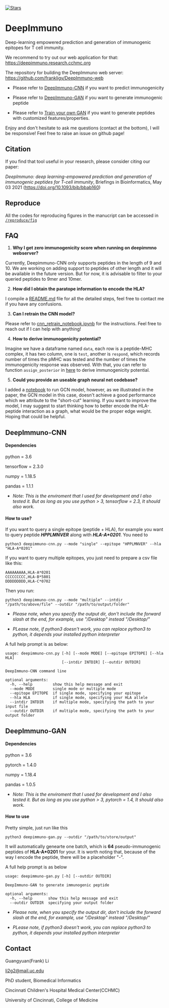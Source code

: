 [![Stars](https://img.shields.io/github/stars/frankligy/DeepImmuno)](https://github.com/frankligy/DeepImmuno/stargazers)


# DeepImmuno
Deep-learning empowered prediction and generation of immunogenic epitopes for T cell immunity. 

We recommend to try out our web application for that: https://deepimmuno.research.cchmc.org

The repository for building the DeepImmuno web server: https://github.com/frankligy/DeepImmuno-web

- Please refer to [DeepImmuno-CNN](#deepimmuno-cnn) if you want to predict immunogenicity

- Please refer to [DeepImmuno-GAN](#deepimmuno-gan) if you want to generate immunogenic peptide

- Please refer to [Train your own GAN](https://github.com/frankligy/DeepImmuno/tree/main/extension) if you want to generate peptides with customized features/properties.

Enjoy and don't hesitate to ask me questions (contact at the bottom), I will be responsive! Feel free to raise an issue on github page!

## Citation
If you find that tool useful in your research, please consider citing our paper:

*DeepImmuno: deep learning-empowered prediction and generation of immunogenic peptides for T-cell immunity*, Briefings in Bioinformatics, May 03 2021 (https://doi.org/10.1093/bib/bbab160)

## Reproduce
All the codes for reproducing figures in the manucript can be accessed in [`/reproduce/fig`](https://github.com/frankligy/DeepImmuno/tree/main/reproduce/fig)

## FAQ
1. **Why I get zero immunogenicity score when running on deepimmno webserver?**

Currently, Deepimmuno-CNN only supports peptides in the length of 9 and 10. We are working on adding support to peptides of other length and it will be available in the future version. But for now, it is advisable to filter to your queried peptides to 9mer and 10mer. 

2. **How did I obtain the paratope information to encode the HLA?**

I compile a [README.md](./new_imgt_scraping/README.md) file for all the detailed steps, feel free to contact me if you have any confusions.

3. **Can I retrain the CNN model?**

Please refer to [cnn_retrain_notebook.ipynb](./reproduce/cnn_retrain_notebook.ipynb) for the instructions. Feel free to reach out if I can help with anything!

4. **How to derive immunogenicity potential?**

Imagine we have a dataframe named `data`, each row is a peptide-MHC complex, it has two column, one is `test`, another is `respond`, which records number of times
the pMHC was tested and the number of times the immunogenicity response was observed. With that, you can refer to function `assign_posterior` in [here](https://github.com/frankligy/DeepImmuno/blob/main/src/immuno3_3.py#L17-L43) to derive immunogenicity
potential.

5. **Could you provide an useable graph neural net codebase?**

I added a [notebook](./reproduce/reproduce_gcn.ipynb) to run GCN model, however, as we illustrated in the paper, the GCN model in this case, doesn't achieve a good performance which we 
attribute to the "short-cut" learning. If you want to improve the model, I may suggest to start thinking how to better encode the HLA-peptide interaction as a graph, what would be the proper
edge weight. Hoping that could be helpful.


## DeepImmuno-CNN

#### Dependencies

python = 3.6

tensorflow = 2.3.0

numpy = 1.18.5

pandas = 1.1.1


- *Note: This is the enviroment that I used for development and I also tested it. But as long as you use python > 3, tensorflow = 2.3, It should also work.*

#### How to use?

If you want to query a single epitope (peptide + HLA), for example you want to query peptide _**HPPLMNVER**_ along with _**HLA-A*0201**_. You need to

```shell
python3 deepimmuno-cnn.py --mode "single" --epitope "HPPLMNVER" --hla "HLA-A*0201"
```

If you want to query multiple epitopes, you just need to prepare a csv file like this:

```shell
AAAAAAAAA,HLA-A*0201
CCCCCCCCC,HLA-B*5801
DDDDDDDDD,HLA-C*0702
```

Then you run:

```shell
python3 deepimmuno-cnn.py --mode "multiple" --intdir "/path/to/above/file" --outdir "/path/to/output/folder"
```

- *Please note, when you specify the output dir, don't include the forward slash at the end, for example, use "/Desktop" instead "/Desktop/"*

- *PLease note, if python3 doesn't work, you can replace python3 to python, it depends your installed python interpreter*

A full help prompt is as below:

```
usage: deepimmuno-cnn.py [-h] [--mode MODE] [--epitope EPITOPE] [--hla HLA]
                         [--intdir INTDIR] [--outdir OUTDIR]

DeepImmuno-CNN command line

optional arguments:
  -h, --help         show this help message and exit
  --mode MODE        single mode or multiple mode
  --epitope EPITOPE  if single mode, specifying your epitope
  --hla HLA          if single mode, specifying your HLA allele
  --intdir INTDIR    if multiple mode, specifying the path to your input file
  --outdir OUTDIR    if multiple mode, specifying the path to your output folder
```

## DeepImmuno-GAN

#### Dependencies

python = 3.6

pytorch = 1.4.0

numpy = 1.18.4

pandas = 1.0.5


- *Note: This is the enviroment that I used for development and I also tested it. But as long as you use python > 3, pytorch = 1.4, It should also work.*


#### How to use

Pretty simple, just run like this

```shell
python3 deepimmuno-gan.py --outdir "/path/to/store/output"
```

It will automatically genearte one batch, which is **64** pseudo-immunogenic peptides of **HLA-A*0201** for your. It is worth noting that, because of the way I encode the peptide, there will be a placeholder "-". 

A full help prompt is as below
```
usage: deepimmuno-gan.py [-h] [--outdir OUTDIR]

DeepImmuno-GAN to generate immunogenic peptide

optional arguments:
  -h, --help       show this help message and exit
  --outdir OUTDIR  specifying your output folder
```

- *Please note, when you specify the output dir, don't include the forward slash at the end, for example, use "/Desktop" instead "/Desktop/"*

- *PLease note, if python3 doesn't work, you can replace python3 to python, it depends your installed python interpreter*

## Contact

Guangyuan(Frank) Li

li2g2@mail.uc.edu

PhD student, Biomedical Informatics

Cincinnati Children's Hospital Medical Center(CCHMC)

University of Cincinnati, College of Medicine





